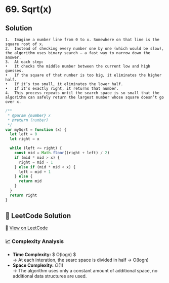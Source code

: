 # 69. Sqrt(x)

## Solution

    1.	Imagine a number line from 0 to x. Somewhere on that line is the square root of x.
    2.	Instead of checking every number one by one (which would be slow), the algorithm uses binary search — a fast way to narrow down the answer.
    3.	At each step:
    •	It checks the middle number between the current low and high guesses.
    •	If the square of that number is too big, it eliminates the higher half.
    •	If it’s too small, it eliminates the lower half.
    •	If it’s exactly right, it returns that number.
    4.	This process repeats until the search space is so small that the algorithm can safely return the largest number whose square doesn’t go over x.

```javascript
/**
 * @param {number} x
 * @return {number}
 */
var mySqrt = function (x) {
  let left = 0
  let right = x

  while (left <= right) {
    const mid = Math.floor((right + left) / 2)
    if (mid * mid > x) {
      right = mid - 1
    } else if (mid * mid < x) {
      left = mid + 1
    } else {
      return mid
    }
  }
  return right
}
```

## 📝 LeetCode Solution

🔗 [View on LeetCode]()

### 📈 Complexity Analysis

- **Time Complexity:** $ O(logn) $ <br>
  → At each interation, the searc space is divided in half → O(logn)
  <br>
- **Space Complexity:** $O(1)$ <br>
  → The algorithm uses only a constant amount of additional space, no additional data structures are used.
